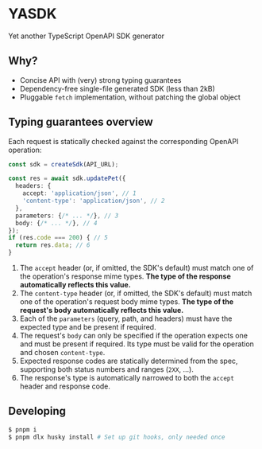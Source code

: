 # YASDK

Yet another TypeScript OpenAPI SDK generator

## Why?

+ Concise API with (very) strong typing guarantees
+ Dependency-free single-file generated SDK (less than 2kB)
+ Pluggable `fetch` implementation, without patching the global object

## Typing guarantees overview

Each request is statically checked against the corresponding OpenAPI operation:

```typescript
const sdk = createSdk(API_URL);

const res = await sdk.updatePet({
  headers: {
    accept: 'application/json', // 1
    'content-type': 'application/json', // 2
  },
  parameters: {/* ... */}, // 3
  body: {/* ... */}, // 4
});
if (res.code === 200) { // 5
  return res.data; // 6
}
```

1. The `accept` header (or, if omitted, the SDK's default) must match one of the
   operation's response mime types. __The type of the response automatically
   reflects this value.__
2. The `content-type` header (or, if omitted, the SDK's default) must match one
   of the operation's request body mime types. __The type of the request's body
   automatically reflects this value.__
3. Each of the `parameters` (query, path, and headers) must have the expected
   type and be present if required.
4. The request's `body` can only be specified if the operation expects one and
   must be present if required. Its type must be valid for the operation and
   chosen `content-type`.
5. Expected response codes are statically determined from the spec, supporting
   both status numbers and ranges (`2XX`, ...).
6. The response's type is automatically narrowed to both the `accept` header and
   response code.

## Developing

```sh
$ pnpm i
$ pnpm dlx husky install # Set up git hooks, only needed once
```
